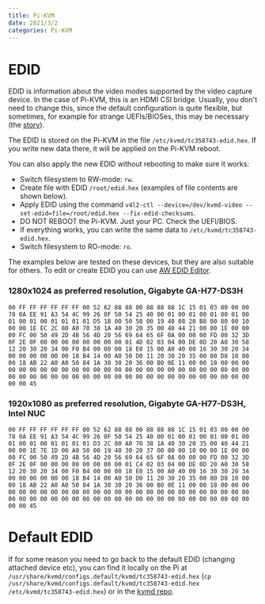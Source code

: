 ```yaml
---
title: Pi-KVM
date: 2021/3/2
categories: Pi-KVM
---
```



# EDID

EDID is information about the video modes supported by the video capture device.
In the case of Pi-KVM, this is an HDMI CSI bridge. Usually, you don't need to change this, since the default configuration is quite flexible,
but sometimes, for example for strange UEFIs/BIOSes, this may be necessary (the [story](https://github.com/pikvm/pikvm/issues/78)).

The EDID is stored on the Pi-KVM in the file `/etc/kvmd/tc358743-edid.hex`. If you write new data there, it will be applied on the Pi-KVM reboot.

You can also apply the new EDID without rebooting to make sure it works:
* Switch filesystem to RW-mode: `rw`.
* Create file with EDID `/root/edid.hex` (examples of file contents are shown below).
* Apply EDID using the command `v4l2-ctl --device=/dev/kvmd-video --set-edid=file=/root/edid.hex --fix-edid-checksums`.
* DO NOT REBOOT the Pi-KVM. Just your PC. Check the UEFI/BIOS.
* If everything works, you can write the same data to `/etc/kvmd/tc358743-edid.hex`.
* Switch filesystem to RO-mode: `ro`.

The examples below are tested on these devices, but they are also suitable for others. To edit or create EDID you can use [AW EDID Editor](https://www.analogway.com/emea/products/software-tools/aw-edid-editor).

### 1280x1024 as preferred resolution, Gigabyte GA-H77-DS3H
`00 FF FF FF FF FF FF 00 52 62 88 88 00 88 88 88 1C 15 01 03 80 00 00 78 0A EE 91 A3 54 4C 99 26 0F 50 54 25 40 00 01 00 01 00 01 00 01 00 01 00 01 00 01 01 01 01 D5 1B 00 50 50 00 19 40 08 20 B8 00 80 00 10 00 00 1E EC 2C 80 A0 70 38 1A 40 30 20 35 00 40 44 21 00 00 1E 00 00 00 FC 00 50 49 2D 4B 56 4D 20 56 69 64 65 6F 0A 00 00 00 FD 00 32 3D 0F 2E 0F 00 00 00 00 00 00 00 00 01 4D 02 03 04 00 DE 0D 20 A0 30 58 12 20 30 20 34 00 F0 B4 00 00 00 18 E0 15 00 A0 40 00 16 30 30 20 34 00 00 00 00 00 00 18 B4 14 00 A0 50 D0 11 20 30 20 35 00 80 D8 10 00 00 18 AB 22 A0 A0 50 84 1A 30 30 20 36 00 B0 0E 11 00 00 18 00 00 00 00 00 00 00 00 00 00 00 00 00 00 00 00 00 00 00 00 00 00 00 00 00 00 00 00 00 00 00 00 00 00 00 00 00 00 00 00 00 00 00 00 00 00 00 00 00 00 00 45`

### 1920x1080 as preferred resolution, Gigabyte GA-H77-DS3H, Intel NUC
`00 FF FF FF FF FF FF 00 52 62 88 88 00 88 88 88 1C 15 01 03 80 00 00 78 0A EE 91 A3 54 4C 99 26 0F 50 54 25 40 00 01 00 01 00 01 00 01 00 01 00 01 00 01 01 01 01 D3 2C 80 A0 70 38 1A 40 30 20 35 00 40 44 21 00 00 1E 7E 1D 00 A0 50 00 19 40 30 20 37 00 80 00 10 00 00 1E 00 00 00 FC 00 50 49 2D 4B 56 4D 20 56 69 64 65 6F 0A 00 00 00 FD 00 32 3D 0F 2E 0F 00 00 00 00 00 00 00 00 01 C4 02 03 04 00 DE 0D 20 A0 30 58 12 20 30 20 34 00 F0 B4 00 00 00 18 E0 15 00 A0 40 00 16 30 30 20 34 00 00 00 00 00 00 18 B4 14 00 A0 50 D0 11 20 30 20 35 00 80 D8 10 00 00 18 AB 22 A0 A0 50 84 1A 30 30 20 36 00 B0 0E 11 00 00 18 00 00 00 00 00 00 00 00 00 00 00 00 00 00 00 00 00 00 00 00 00 00 00 00 00 00 00 00 00 00 00 00 00 00 00 00 00 00 00 00 00 00 00 00 00 00 00 00 00 00 00 45`

# Default EDID

If for some reason you need to go back to the default EDID (changing attached device etc), you can find it locally on the Pi at `/usr/share/kvmd/configs.default/kvmd/tc358743-edid.hex` (`cp /usr/share/kvmd/configs.default/kvmd/tc358743-edid.hex /etc/kvmd/tc358743-edid.hex`) or in the [kvmd repo](https://github.com/pikvm/kvmd/blob/master/configs/kvmd/tc358743-edid.hex]).
